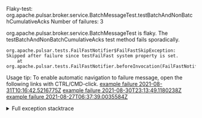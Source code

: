         
Flaky-test: org.apache.pulsar.broker.service.BatchMessageTest.testBatchAndNonBatchCumulativeAcks
Number of failures: 3

org.apache.pulsar.broker.service.BatchMessageTest is flaky. The testBatchAndNonBatchCumulativeAcks test method fails sporadically.

```
org.apache.pulsar.tests.FailFastNotifier$FailFastSkipException: Skipped after failure since testFailFast system property is set.
	at org.apache.pulsar.tests.FailFastNotifier.beforeInvocation(FailFastNotifier.java:88)

```

Usage tip: To enable automatic navigation to failure message, open the following links with CTRL/CMD-click.
[example failure 2021-08-31T10:16:42.5216775Z](https://github.com/apache/pulsar/runs/3471501156?check_suite_focus=true#step:10:2005)
[example failure 2021-08-30T23:13:49.1180238Z](https://github.com/apache/pulsar/runs/3467152431?check_suite_focus=true#step:9:1311)
[example failure 2021-08-27T06:37:39.0035584Z](https://github.com/apache/pulsar/runs/3440411059?check_suite_focus=true#step:9:3233)


<details>
<summary>Full exception stacktrace</summary>
<code><pre>
org.apache.pulsar.tests.FailFastNotifier$FailFastSkipException: Skipped after failure since testFailFast system property is set.
	at org.apache.pulsar.tests.FailFastNotifier.beforeInvocation(FailFastNotifier.java:88)

</pre></code>
</details>

